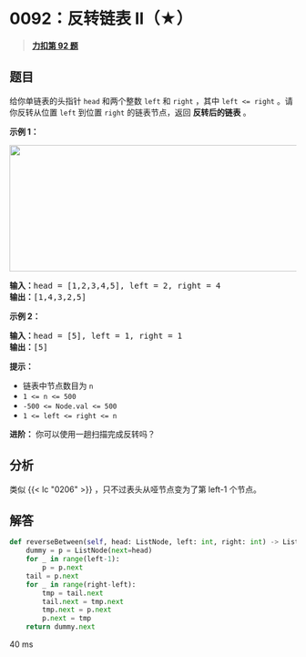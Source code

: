 # 0092：反转链表 II（★）


> <u>**[力扣第 92 题](https://leetcode.cn/problems/reverse-linked-list-ii/)**</u>

## 题目

给你单链表的头指针 <code>head</code> 和两个整数 <code>left</code> 和 <code>right</code> ，其中 <code>left <= right</code> 。请你反转从位置 <code>left</code> 到位置 <code>right</code> 的链表节点，返回 <strong>反转后的链表</strong> 。


<p><strong>示例 1：</strong></p>
<img alt="" src="https://assets.leetcode.com/uploads/2021/02/19/rev2ex2.jpg" style="width: 542px; height: 222px;" />
<pre>
<strong>输入：</strong>head = [1,2,3,4,5], left = 2, right = 4
<strong>输出：</strong>[1,4,3,2,5]
</pre>

<p><strong>示例 2：</strong></p>

<pre>
<strong>输入：</strong>head = [5], left = 1, right = 1
<strong>输出：</strong>[5]
</pre>



<p><strong>提示：</strong></p>

<ul>
<li>链表中节点数目为 <code>n</code></li>
<li><code>1 <= n <= 500</code></li>
<li><code>-500 <= Node.val <= 500</code></li>
<li><code>1 <= left <= right <= n</code></li>
</ul>



<p><strong>进阶：</strong> 你可以使用一趟扫描完成反转吗？</p>


## 分析

类似 {{< lc "0206" >}} ，只不过表头从哑节点变为了第 left-1 个节点。

## 解答

```python
def reverseBetween(self, head: ListNode, left: int, right: int) -> ListNode:
    dummy = p = ListNode(next=head)
    for _ in range(left-1):
        p = p.next
    tail = p.next
    for _ in range(right-left):
        tmp = tail.next
        tail.next = tmp.next
        tmp.next = p.next
        p.next = tmp
    return dummy.next
```
40 ms


